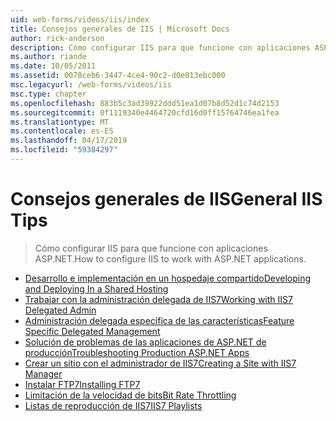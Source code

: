 ```yaml
---
uid: web-forms/videos/iis/index
title: Consejos generales de IIS | Microsoft Docs
author: rick-anderson
description: Cómo configurar IIS para que funcione con aplicaciones ASP.NET.
ms.author: riande
ms.date: 10/05/2011
ms.assetid: 0078ceb6-3447-4ce4-90c2-d0e013ebc000
msc.legacyurl: /web-forms/videos/iis
msc.type: chapter
ms.openlocfilehash: 883b5c3ad39922ddd51ea1d07b8d52d1c74d2153
ms.sourcegitcommit: 0f1119340e4464720cfd16d0ff15764746ea1fea
ms.translationtype: MT
ms.contentlocale: es-ES
ms.lasthandoff: 04/17/2019
ms.locfileid: "59384297"
---
```

# <a name="general-iis-tips"></a><span data-ttu-id="7af08-103">Consejos generales de IIS</span><span class="sxs-lookup"><span data-stu-id="7af08-103">General IIS Tips</span></span>

> <span data-ttu-id="7af08-104">Cómo configurar IIS para que funcione con aplicaciones ASP.NET.</span><span class="sxs-lookup"><span data-stu-id="7af08-104">How to configure IIS to work with ASP.NET applications.</span></span>


- [<span data-ttu-id="7af08-105">Desarrollo e implementación en un hospedaje compartido</span><span class="sxs-lookup"><span data-stu-id="7af08-105">Developing and Deploying In a Shared Hosting</span></span>](developing-and-deploying-in-a-shared-hosting.md)
- [<span data-ttu-id="7af08-106">Trabajar con la administración delegada de IIS7</span><span class="sxs-lookup"><span data-stu-id="7af08-106">Working with IIS7 Delegated Admin</span></span>](working-with-iis7-deligated-admin.md)
- [<span data-ttu-id="7af08-107">Administración delegada específica de las características</span><span class="sxs-lookup"><span data-stu-id="7af08-107">Feature Specific Delegated Management</span></span>](feature-specific-delegated-management.md)
- [<span data-ttu-id="7af08-108">Solución de problemas de las aplicaciones de ASP.NET de producción</span><span class="sxs-lookup"><span data-stu-id="7af08-108">Troubleshooting Production ASP.NET Apps</span></span>](troubleshooting-production-aspnet-apps.md)
- [<span data-ttu-id="7af08-109">Crear un sitio con el administrador de IIS7</span><span class="sxs-lookup"><span data-stu-id="7af08-109">Creating a Site with IIS7 Manager</span></span>](creating-a-site-with-iis7-manager.md)
- [<span data-ttu-id="7af08-110">Instalar FTP7</span><span class="sxs-lookup"><span data-stu-id="7af08-110">Installing FTP7</span></span>](installing-ftp7.md)
- [<span data-ttu-id="7af08-111">Limitación de la velocidad de bits</span><span class="sxs-lookup"><span data-stu-id="7af08-111">Bit Rate Throttling</span></span>](bit-rate-throttling.md)
- [<span data-ttu-id="7af08-112">Listas de reproducción de IIS7</span><span class="sxs-lookup"><span data-stu-id="7af08-112">IIS7 Playlists</span></span>](iis7-playlists.md)
